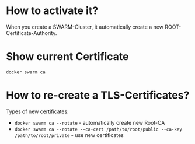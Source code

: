 # How to activate it?

When you create a SWARM-Cluster, it automatically create a new ROOT-Certificate-Authority.


# Show current Certificate

`docker swarm ca`








# How to re-create a TLS-Certificates?

Types of new certificates:
* `docker swarm ca --rotate` - automatically create new Root-CA
* `docker swarm ca --rotate --ca-cert /path/to/root/public --ca-key /path/to/root/private` - use new certificates